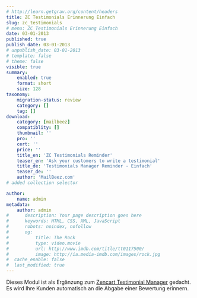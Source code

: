 ```yaml
---
# http://learn.getgrav.org/content/headers
title: ZC Testimonials Erinnerung Einfach
slug: zc_testimonials
# menu: ZC Testimonials Erinnerung Einfach
date: 03-01-2013
published: true
publish_date: 03-01-2013
# unpublish_date: 03-01-2013
# template: false
# theme: false
visible: true
summary:
    enabled: true
    format: short
    size: 128
taxonomy:
    migration-status: review
    category: []
    tag: []
download:
    category: [mailbeez]
    compatiblity: []
    thumbnail: ''
    pro: ''
    cert: ''
    price: ''
    title_en: 'ZC Testimonials Reminder'
    teaser_en: 'Ask your customers to write a testimonial'
    title_de: 'Testimonials Manager Reminder - Einfach'
    teaser_de: ''
    author: 'MailBeez.com'
# added collection selector

author:
    name: admin
metadata:
    author: admin
#      description: Your page description goes here
#      keywords: HTML, CSS, XML, JavaScript
#      robots: noindex, nofollow
#      og:
#          title: The Rock
#          type: video.movie
#          url: http://www.imdb.com/title/tt0117500/
#          image: http://ia.media-imdb.com/images/rock.jpg
#  cache_enable: false
#  last_modified: true
---
```


Dieses Modul ist als Ergänzung zum [Zencart Testimonial Manager](http://www.zen-cart.com/downloads.php?do=file&id=299) gedacht. Es wird Ihre Kunden automatisch an die Abgabe einer Bewertung erinnern.
